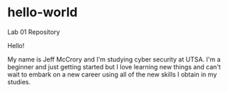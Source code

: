 # hello-world
Lab 01 Repository

Hello!

My name is Jeff McCrory and I'm studying cyber security at UTSA.  I'm a beginner and just getting started but I love learning new things and can't wait to embark on a new career using all of the new skills I obtain in my studies.  
